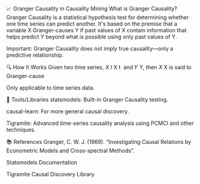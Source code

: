 📈 Granger Causality in Causality Mining
What is Granger Causality?
Granger Causality is a statistical hypothesis test for determining whether one time series can predict another. It's based on the premise that a variable X Granger-causes Y if past values of X contain information that helps predict Y beyond what is possible using only past values of Y.

Important: Granger Causality does not imply true causality—only a predictive relationship.

🔍 How It Works
Given two time series, 
𝑋
𝑡
X 
t
​
  and 
𝑌
Y, then 
𝑋
X is said to Granger-cause 

Only applicable to time series data.

🔧 Tools/Libraries
statsmodels: Built-in Granger Causality testing.

causal-learn: For more general causal discovery.

Tigramite: Advanced time-series causality analysis using PCMCI and other techniques.

📚 References
Granger, C. W. J. (1969). “Investigating Causal Relations by Econometric Models and Cross-spectral Methods”.

Statsmodels Documentation

Tigramite Causal Discovery Library

